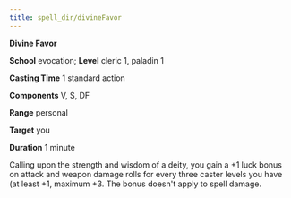 ```yaml
---
title: spell_dir/divineFavor
---
```

 **Divine Favor**

**School** evocation; **Level** cleric 1, paladin 1

**Casting Time** 1 standard action

**Components** V, S, DF

**Range** personal

**Target** you

**Duration** 1 minute

Calling upon the strength and wisdom of a deity, you gain a +1 luck bonus on attack and weapon damage rolls for every three caster levels you have (at least +1, maximum +3. The bonus doesn't apply to spell damage.

